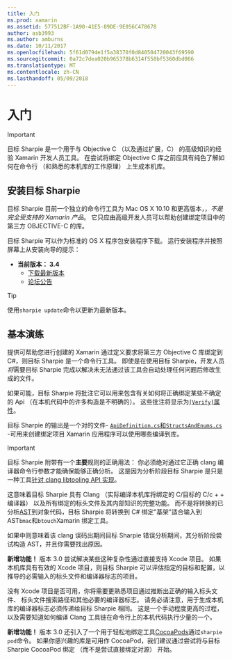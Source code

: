 ```yaml
---
title: 入门
ms.prod: xamarin
ms.assetid: 577512BF-1A90-41E5-89DE-9E056C478678
author: asb3993
ms.author: amburns
ms.date: 10/11/2017
ms.openlocfilehash: 5f61d0794e1f5a38370f0d840504720043f69590
ms.sourcegitcommit: 0a72c7dea020b965378b6314f558bf5360dbd066
ms.translationtype: MT
ms.contentlocale: zh-CN
ms.lasthandoff: 05/09/2018
---
```

# <a name="getting-started"></a>入门

> [!IMPORTANT]
> 目标 Sharpie 是一个用于与 Objective C （以及通过扩展，C） 的高级知识的经验 Xamarin 开发人员工具。 在尝试将绑定 Objective C 库之前应具有纯色了解如何在命令行 （和熟悉的本机库的工作原理） 上生成本机库。

<a name="installing" />

## <a name="installing-objective-sharpie"></a>安装目标 Sharpie

目标 Sharpie 目前一个独立的命令行工具为 Mac OS X 10.10 和更高版本，，_不是完全受支持的 Xamarin 产品_。 它只应由高级开发人员可以帮助创建绑定项目中的第三方 OBJECTIVE-C 的库。

目标 Sharpie 可以作为标准的 OS X 程序包安装程序下载。
运行安装程序并按照屏幕上从安装向导的提示：

- **当前版本： 3.4**
  - [下载最新版本](https://dl.xamarin.com/objective-sharpie/ObjectiveSharpie.pkg)
  - [论坛公告](https://forums.xamarin.com/discussion/104800/objective-sharpie-3-4)

> [!TIP]
> 使用`sharpie update`命令以更新为最新版本。

## <a name="basic-walkthrough"></a>基本演练

提供可帮助您进行创建的 Xamarin 通过定义要求将第三方 Objective C 库绑定到 C#，则目标 Sharpie 是一个命令行工具。
即使是在使用目标 Sharpie，开发人员*将*需要目标 Sharpie 完成以解决未无法通过该工具会自动处理任何问题后修改生成的文件。

如果可能，目标 Sharpie 将批注它可以用来包含有关如何将正确绑定某些不确定的 Api （在本机代码中的许多构造是不明确的）。
这些批注将显示为[`[Verify]`属性](~/cross-platform/macios/binding/objective-sharpie/platform/verify.md)。

目标 Sharpie 的输出是一个对的文件- [ `ApiDefinition.cs`和`StructsAndEnums.cs` ](~/cross-platform/macios/binding/objective-sharpie/platform/apidefinitions-structsandenums.md) -可用来创建绑定项目 Xamarin 应用程序可以使用哪些编译到库。

> [!IMPORTANT]
> 目标 Sharpie 附带有一个**主要**规则的正确用法： 你必须绝对通过它正确 clang 编译器命令行参数才能确保能够正确分析。 这是因为分析阶段目标 Sharpie 是只是一种工具[针对 clang libtooling API 实现](http://clang.llvm.org/docs/LibTooling.html)。

这意味着目标 Sharpie 具有 Clang （实际编译本机库将绑定的 C/目标的 C/c + + 编译器） 以及所有绑定的标头文件及其内部知识的完整功能。
而不是将转换的已分析[AST](http://en.wikipedia.org/wiki/Abstract_syntax_tree)到对象代码，目标 Sharpie 将转换到 C# 绑定"基架"适合输入到 AST`bmac`和`btouch`Xamarin 绑定工具。

如果中则意味着该 clang 误码出期间目标 Sharpie 错误分析期间，其分析阶段尝试构造 AST，并且你需要找出原因。

**新增功能！** 版本 3.0 尝试解决某些这种复杂性通过直接支持 Xcode 项目。 如果本机库具有有效的 Xcode 项目，则目标 Sharpie 可以评估指定的目标和配置，以推导的必需输入的标头文件和编译器标志的项目。

没有 Xcode 项目是否可用，你将需要更熟悉项目通过推断出正确的输入标头文件、 标头文件搜索路径和其他必要的编译器标志。 请务必请注意，用于生成本机库的编译器标志必须传递给目标 Sharpie 相同。 这是一个手动程度更高的过程，以及需要知道如何编译 Clang 工具链在命令行上的本机代码执行少量的一个。

**新增功能！** 版本 3.0 还引入了一个用于轻松地绑定工具[CocoaPods](https://cocoapods.org)通过`sharpie pod`命令。
如果你感兴趣的库是可用作 CocoaPod，我们建议通过尝试将与目标 Sharpie CocoaPod 绑定 （而不是尝试直接绑定对源） 开始。

